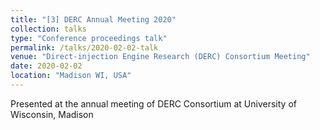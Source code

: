 ```yaml
---
title: "[3] DERC Annual Meeting 2020"
collection: talks
type: "Conference proceedings talk"
permalink: /talks/2020-02-02-talk
venue: "Direct-injection Engine Research (DERC) Consortium Meeting"
date: 2020-02-02
location: "Madison WI, USA"
---
```


Presented at the annual meeting of DERC Consortium at University of Wisconsin, Madison  
